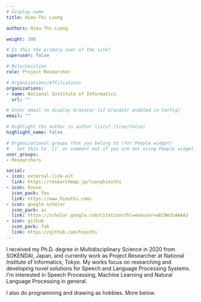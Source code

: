 ```yaml
---
# Display name
title: Hieu-Thi Luong

authors: Hieu-Thi Luong

weight: 100

# Is this the primary user of the site?
superuser: false

# Role/position
role: Project Researcher

# Organizations/Affiliations
organizations:
- name: National Institute of Informatics
  url: ""

# Enter email to display Gravatar (if Gravatar enabled in Config)
email: ""

# Highlight the author in author lists? (true/false)
highlight_name: false

# Organizational groups that you belong to (for People widget)
#   Set this to `[]` or comment out if you are not using People widget.
user_groups:
- Researchers

social:
- icon: external-link-alt
  link: https://researchmap.jp/luonghieuthi
- icon: house
  icon_pack: fas
  link: https://www.hieuthi.com/
- icon: google-scholar
  icon_pack: ai
  link: https://scholar.google.com/citations?hl=en&user=mECNm3sAAAAJ
- icon: github
  icon_pack: fab
  link: https://github.com/hieuthi
---
```


I received my Ph.D. degree in Multidisciplinary Science in 2020 from SOKENDAI, Japan, and currently work as Project Researcher at National Institute of Informatics, Tokyo. My works focus on researching and developing novel solutions for Speech and Language Processing Systems. I'm interested in Speech Processing, Machine Learning and Natural Language Processing in general.

I also do programming and drawing as hobbies. More below.
